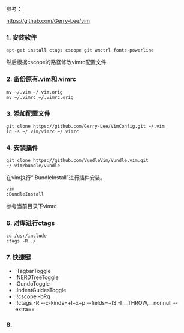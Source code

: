 
参考：

https://github.com/Gerry-Lee/vim

### 1. 安装软件

```
apt-get install ctags cscope git wmctrl fonts-powerline
```

然后根据cscope的路径修改vimrc配置文件

### 2. 备份原有.vim和.vimrc

```
mv ~/.vim ~/.vim.orig
mv ~/.vimrc ~/.vimrc.orig
```

### 3. 添加配置文件

```
git clone https://github.com/Gerry-Lee/VimConfig.git ~/.vim
ln -s ~/.vim/vimrc ~/.vimrc
```

### 4. 安装插件

```
git clone https://github.com/VundleVim/Vundle.vim.git ~/.vim/bundle/vundle
```

在vim执行“:BundleInstall”进行插件安装。

```
vim
:BundleInstall
```

参考当前目录下vimrc


### 6. 对库进行ctags

```
cd /usr/include
ctags -R ./
```

### 7. 快捷键

- <F5> :TagbarToggle
- <F6> :NERDTreeToggle
- <F3> :GundoToggle
- <F4> :IndentGuidesToggle
- <C-F11> :!cscope -bRq
- <C-F12> :!ctags -R --c-kinds=+l+x+p --fields=+lS -I __THROW,__nonnull --extra=+ .

### 8.